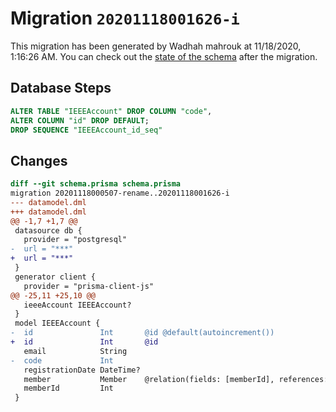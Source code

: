 # Migration `20201118001626-i`

This migration has been generated by Wadhah mahrouk at 11/18/2020, 1:16:26 AM.
You can check out the [state of the schema](./schema.prisma) after the migration.

## Database Steps

```sql
ALTER TABLE "IEEEAccount" DROP COLUMN "code",
ALTER COLUMN "id" DROP DEFAULT;
DROP SEQUENCE "IEEEAccount_id_seq"
```

## Changes

```diff
diff --git schema.prisma schema.prisma
migration 20201118000507-rename..20201118001626-i
--- datamodel.dml
+++ datamodel.dml
@@ -1,7 +1,7 @@
 datasource db {
   provider = "postgresql"
-  url = "***"
+  url = "***"
 }
 generator client {
   provider = "prisma-client-js"
@@ -25,11 +25,10 @@
   ieeeAccount IEEEAccount?
 }
 model IEEEAccount {
-  id               Int       @id @default(autoincrement())
+  id               Int       @id 
   email            String
-  code             Int
   registrationDate DateTime?
   member           Member    @relation(fields: [memberId], references: [id])
   memberId         Int
 }
```



